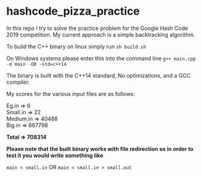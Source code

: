# hashcode_pizza_practice
In this repo I try to solve the practice problem for the Google Hash Code 2019 competition. My current approach is a simple backtracking algorithm.

To build the C++ binary on linux simply run 
`sh build.sh`

On Windows systems please enter this into the command line 
`g++ main.cpp -o main -O0 -std=c++14`

The binary is built with the C++14 standard, No optimizations, and a GCC compiler.

My scores for the various input files are as follows:

Eg.in => 6<br />
Small.in => 22<br />
Medium.in => 40488<br />
Big.in => 667798<br />

**Total => 708314**

**Please note that the built binary works with file redirection so in order to test it you would write something like**

`main < small.in`
OR
`main < small.in > small.out`
